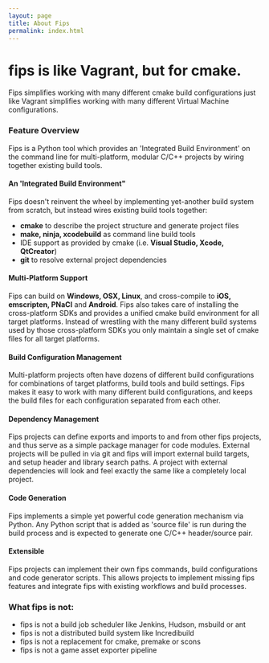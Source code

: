```yaml
---
layout: page
title: About Fips
permalink: index.html
---
```


# fips is like Vagrant, but for cmake.

Fips simplifies working with many different cmake build configurations just
like Vagrant simplifies working with many different Virtual Machine
configurations.

### Feature Overview

Fips is a Python tool which provides an 'Integrated Build Environment'
on the command line for multi-platform, modular C/C++ projects by wiring
together existing build tools. 

#### An 'Integrated Build Environment"

Fips doesn't reinvent the wheel by implementing yet-another build system
from scratch, but instead wires existing build tools together:

* **cmake** to describe the project structure and generate project files
* **make, ninja, xcodebuild** as command line build tools
* IDE support as provided by cmake (i.e. **Visual Studio, Xcode, QtCreator**)
* **git** to resolve external project dependencies

#### Multi-Platform Support

Fips can build on **Windows, OSX, Linux**, and cross-compile to **iOS,
emscripten, PNaCl** and **Android**. Fips also takes care of installing 
the cross-platform SDKs and provides a unified cmake build environment 
for all target platforms. Instead of wrestling with the many different build
systems used by those cross-platform SDKs you only maintain a single set 
of cmake files for all target platforms.

#### Build Configuration Management

Multi-platform projects often have dozens of different build configurations
for combinations of target platforms, build tools and build settings.
Fips makes it easy to work with many different build configurations, and
keeps the build files for each configuration separated from each other.

#### Dependency Management

Fips projects can define exports and imports to and from other fips projects,
and thus serve as a simple package manager for code modules. External
projects will be pulled in via git and fips will import external build targets,
and setup header and library search paths. A project with external dependencies
will look and feel exactly the same like a completely local project.

#### Code Generation

Fips implements a simple yet powerful code generation mechanism via 
Python. Any Python script that is added as 'source file' is run during the 
build process and is expected to generate one C/C++ header/source pair.

#### Extensible

Fips projects can implement their own fips commands, build configurations and
code generator scripts. This allows projects to implement missing
fips features and integrate fips with existing workflows and build processes.


### What fips is not:

- fips is not a build job scheduler like Jenkins, Hudson, msbuild or ant
- fips is not a distributed build system like Incredibuild
- fips is not a replacement for cmake, premake or scons
- fips is not a game asset exporter pipeline

